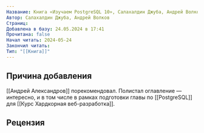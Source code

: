 ```yaml
---
Название: Книга «Изучаем PostgreSQL 10», Салахалдин Джуба, Андрей Волков
Автор: Салахалдин Джуба, Андрей Волков
Страниц: 
Добавлена в базу: 24.05.2024 в 17:41
Прочитана: false
Начал читать: 2024-05-24
Закончил читать: 
Тип: "[[Книга]]"
---
```

## Причина добавления

[[Андрей Александров]] порекомендовал. Полистал оглавление — интересно, и в том числе в рамках подготовки главы по [[PostgreSQL]] для [[Курс Хардкорная веб-разработка]].

## Рецензия

